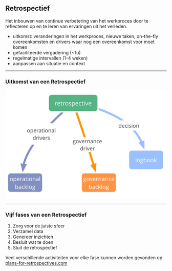 ## Retrospectief

Het inbouwen van continue verbetering van het werkproces door te reflecteren op en te leren van ervaringen uit het verleden.

- uitkomst: veranderingen in het werkproces, nieuwe taken, on-the-fly overeenkomsten en drivers waar nog een overeenkomst voor moet komen
- gefaciliteerde vergadering (~1u)
- regelmatige intervallen (1-4 weken)
- aanpassen aan situatie en context

* * *

### Uitkomst van een Retrospectief

![inline,fit](img/meetings/retrospective.png)

* * *

### Vijf fases van een Retrospectief

1. Zorg voor de juiste sfeer 
2. Verzamel data
3. Genereer inzichten
4. Besluit wat te doen
5. Sluit de retrospectief

Veel verschillende activiteiten voor elke fase kunnen worden gevonden op [plans-for-retrospectives.com](http://www.plans-for-retrospectives.com/)